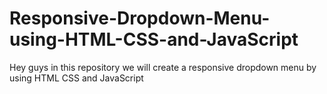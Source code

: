 # Responsive-Dropdown-Menu-using-HTML-CSS-and-JavaScript
Hey guys in this repository we will create a responsive dropdown menu by using HTML CSS and JavaScript

